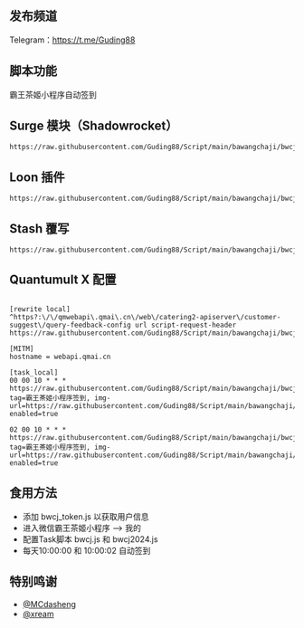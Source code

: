 ## 发布频道
Telegram：https://t.me/Guding88

## 脚本功能
霸王茶姬小程序自动签到

## Surge 模块（Shadowrocket）

```properties
https://raw.githubusercontent.com/Guding88/Script/main/bawangchaji/bwcj.sgmodule
```
## Loon 插件

```properties
https://raw.githubusercontent.com/Guding88/Script/main/bawangchaji/bwcj.plugin

```

## Stash 覆写

```properties
https://raw.githubusercontent.com/Guding88/Script/main/bawangchaji/bwcj.stoverride
```

## Quantumult X 配置

```properties

[rewrite local]
^https?:\/\/qmwebapi\.qmai\.cn\/web\/catering2-apiserver\/customer-suggest\/query-feedback-config url script-request-header https://raw.githubusercontent.com/Guding88/Script/main/bawangchaji/bwcj_token.js

[MITM]
hostname = webapi.qmai.cn

[task_local]
00 00 10 * * * https://raw.githubusercontent.com/Guding88/Script/main/bawangchaji/bwcj.js, tag=霸王茶姬小程序签到, img-url=https://raw.githubusercontent.com/Guding88/Script/main/bawangchaji/bwcj.png, enabled=true

02 00 10 * * * https://raw.githubusercontent.com/Guding88/Script/main/bawangchaji/bwcj2024.js, tag=霸王茶姬小程序签到, img-url=https://raw.githubusercontent.com/Guding88/Script/main/bawangchaji/bwcj.png, enabled=true

```


## 食用方法
  * 添加 bwcj_token.js 以获取用户信息
  * 进入微信霸王茶姬小程序 --> 我的
  * 配置Task脚本 bwcj.js 和 bwcj2024.js
  * 每天10:00:00 和 10:00:02 自动签到

## 特别鸣谢
  * [@MCdasheng](https://github.com/MCdasheng)
  * [@xream](https://github.com/xream)
